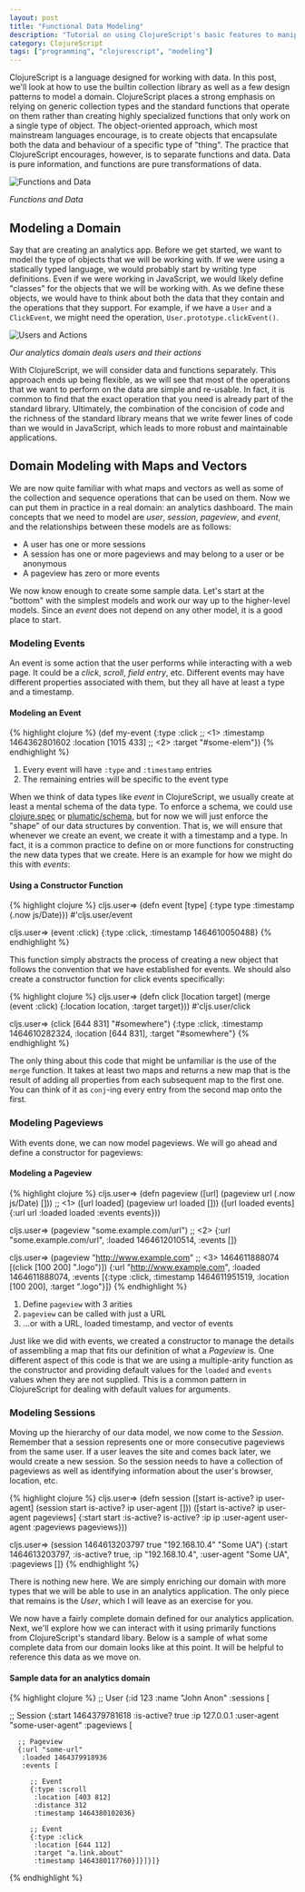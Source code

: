 ```yaml
---
layout: post
title: "Functional Data Modeling"
description: "Tutorial on using ClojureScript's basic features to manipulate data and create a DSL using only functions for constructing and enriching data."
category: ClojureScript
tags: ["programming", "clojurescript", "modeling"]
---
```


ClojureScript is a language designed for working with data. In this post, we'll
look at how to use the builtin collection library as well as a few design patterns
to model a domain. ClojureScript places a strong emphasis on relying on
generic collection types and the standard functions that operate on them rather
than creating highly specialized functions that only work on a single type of
object. The object-oriented approach, which most mainstream languages encourage,
is to create objects that encapsulate both the data and behaviour of a specific
type of "thing". The practice that ClojureScript encourages, however, is to
separate functions and data. Data is pure information, and functions are pure
transformations of data.

![Functions and Data](/img/functions-and-data.png)

_Functions and Data_

## Modeling a Domain

Say that are creating an analytics app. Before we get started, we want to model
the type of objects that we will be working with. If we were using a statically
typed language, we would probably start by writing type definitions. Even if
we were working in JavaScript, we would likely define "classes" for the objects
that we will be working with. As we define these objects, we would have to think
about both the data that they contain and the operations that they support. For
example, if we have a `User` and a `ClickEvent`, we might need the operation,
`User.prototype.clickEvent()`.

![Users and Actions](/img/analytics-domain.png)

_Our analytics domain deals users and their actions_

With ClojureScript, we will consider data and functions separately. This
approach ends up being flexible, as we will see that most of the operations that
we want to perform on the data are simple and re-usable. In fact, it is common
to find that the exact operation that you need is already part of the standard
library. Ultimately, the combination of the concision of code and the richness
of the standard library means that we write fewer lines of code than we would in
JavaScript, which leads to more robust and maintainable applications.

## Domain Modeling with Maps and Vectors

We are now quite familiar with what maps and vectors as well as some of the
collection and sequence operations that can be used on them. Now we can put them
in practice in a real domain: an analytics dashboard. The main concepts that we
need to model are _user_, _session_, _pageview_, and _event_, and the
relationships between these models are as follows:

- A user has one or more sessions
- A session has one or more pageviews and may belong to a user or be anonymous
- A pageview has zero or more events

We now know enough to create some sample data. Let's start at the "bottom" with
the simplest models and work our way up to the higher-level models. Since an
_event_ does not depend on any other model, it is a good place to start.

<script async src="//pagead2.googlesyndication.com/pagead/js/adsbygoogle.js"></script>
<ins class="adsbygoogle"
     style="display:block; text-align:center;"
     data-ad-layout="in-article"
     data-ad-format="fluid"
     data-ad-client="ca-pub-6265787006533161"
     data-ad-slot="3706397953"></ins>
<script>
(adsbygoogle = window.adsbygoogle || []).push({});
</script>

### Modeling Events

An event is some action that the user performs while interacting with a web
page. It could be a _click_, _scroll_, _field entry_, etc. Different events may
have different properties associated with them, but they all have at least a
type and a timestamp.

#### Modeling an Event

{% highlight clojure %}
(def my-event {:type :click               ;;  <1>
               :timestamp 1464362801602
               :location [1015 433]       ;;  <2>
               :target "#some-elem"})
{% endhighlight %}

1. Every event will have `:type` and `:timestamp` entries
2. The remaining entries will be specific to the event type

When we think of data types like _event_ in ClojureScript, we usually create at
least a mental schema of the data type. To enforce a schema, we could use
[clojure.spec](https://clojure.org/about/spec) or
[plumatic/schema](https://github.com/plumatic/schema), but for now we will just
enforce the "shape" of our data structures by convention. That is, we will ensure
that whenever we create an event, we create it with a timestamp and a type. In fact,
it is a common practice to define on or more functions for constructing the new
data types that we create. Here is an example for how we might do this with
_events_:

#### Using a Constructor Function

{% highlight clojure %}
cljs.user=> (defn event [type]
              {:type type
               :timestamp (.now js/Date)})
#'cljs.user/event

cljs.user=> (event :click)
{:type :click, :timestamp 1464610050488}
{% endhighlight %}

This function simply abstracts the process of creating a new object that follows
the convention that we have established for events. We should also create a
constructor function for click events specifically:

{% highlight clojure %}
cljs.user=> (defn click [location target]
              (merge (event :click)
                     {:location location, :target target}))
#'cljs.user/click

cljs.user=> (click [644 831] "#somewhere")
{:type :click,
 :timestamp 1464610282324,
 :location [644 831],
 :target "#somewhere"}
{% endhighlight %}

The only thing about this code that might be unfamiliar is the use of the
`merge` function. It takes at least two maps and returns a new map that is the
result of adding all properties from each subsequent map to the first one. You
can think of it as `conj`-ing every entry from the second map onto the first.

### Modeling Pageviews

With events done, we can now model pageviews. We will go ahead and define
a constructor for pageviews:

#### Modeling a Pageview

{% highlight clojure %}
cljs.user=> (defn pageview
              ([url] (pageview url (.now js/Date) [])) ;; <1>
              ([url loaded] (pageview url loaded []))
              ([url loaded events]
                {:url url
                 :loaded loaded
                 :events events}))

cljs.user=> (pageview "some.example.com/url")          ;; <2>
{:url "some.example.com/url",
 :loaded 1464612010514,
 :events []}

cljs.user=> (pageview "http://www.example.com"         ;; <3>
                      1464611888074
                      [(click [100 200] ".logo")])
{:url "http://www.example.com",
 :loaded 1464611888074,
 :events [{:type :click,
           :timestamp 1464611951519,
           :location [100 200],
           :target ".logo"}]}
{% endhighlight %}

1. Define `pageview` with 3 arities
2. `pageview` can be called with just a URL
3. ...or with a URL, loaded timestamp, and vector of events

Just like we did with events, we created a constructor to manage the details of
assembling a map that fits our definition of what a _Pageview_ is. One different
aspect of this code is that we are using a multiple-arity function as the
constructor and providing default values for the `loaded` and `events` values
when they are not supplied. This is a common pattern in ClojureScript for
dealing with default values for arguments.

### Modeling Sessions

Moving up the hierarchy of our data model, we now come to the
_Session_. Remember that a session represents one or more consecutive pageviews
from the same user. If a user leaves the site and comes back later, we would
create a new session. So the session needs to have a collection of pageviews as
well as identifying information about the user's browser, location, etc.

{% highlight clojure %}
cljs.user=> (defn session
              ([start is-active? ip user-agent] (session start is-active? ip user-agent []))
              ([start is-active? ip user-agent pageviews]
                {:start start
                 :is-active? is-active?
                 :ip ip
                 :user-agent user-agent
                 :pageviews pageviews}))

cljs.user=> (session 1464613203797 true "192.168.10.4" "Some UA")
{:start 1464613203797, :is-active? true, :ip "192.168.10.4", :user-agent "Some UA", :pageviews []}
{% endhighlight %}

There is nothing new here. We are simply enriching our domain with more types
that we will be able to use in an analytics application. The only piece that
remains is the _User_, which I will leave as an exercise for you.

We now have a fairly complete domain defined for our analytics
application. Next, we'll explore how we can interact with it using primarily
functions from ClojureScript's standard libary. Below is a sample of what some
complete data from our domain looks like at this point. It will be helpful to
reference this data as we move on.

#### Sample data for an analytics domain

{% highlight clojure %}
;; User
{:id 123
 :name "John Anon"
 :sessions [

   ;; Session
   {:start 1464379781618
    :is-active? true
    :ip 127.0.0.1
    :user-agent "some-user-agent"
    :pageviews [

      ;; Pageview
      {:url "some-url"
       :loaded 1464379918936
       :events [

         ;; Event
         {:type :scroll
          :location [403 812]
          :distance 312
          :timestamp 1464380102036}

         ;; Event
         {:type :click
          :location [644 112]
          :target "a.link.about"
          :timestamp 1464380117760}]}]}]}
{% endhighlight %}
